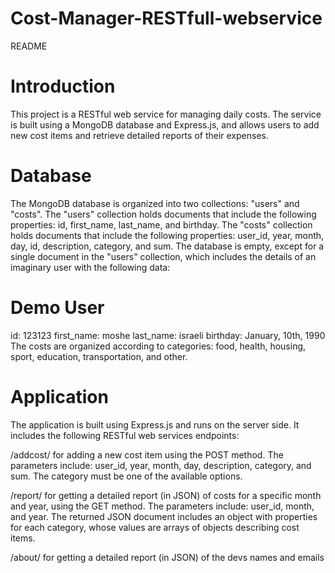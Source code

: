 ﻿# Cost-Manager-RESTfull-webservice
README
# Introduction
This project is a RESTful web service for managing daily costs. The service is built using a MongoDB database and Express.js, and allows users to add new cost items and retrieve detailed reports of their expenses.



# Database
The MongoDB database is organized into two collections: "users" and "costs". The "users" collection holds documents that include the following properties: id, first_name, last_name, and birthday. The "costs" collection holds documents that include the following properties: user_id, year, month, day, id, description, category, and sum.
The database is empty, except for a single document in the "users" collection, which includes the details of an imaginary user with the following data:

# Demo User
id: 123123
first_name: moshe
last_name: israeli
birthday: January, 10th, 1990
The costs are organized according to categories: food, health, housing, sport, education, transportation, and other.

# Application
The application is built using Express.js and runs on the server side. It includes the following RESTful web services endpoints:

/addcost/ for adding a new cost item using the POST method. The parameters include: user_id, year, month, day, description, category, and sum. The category must be one of the available options.

/report/ for getting a detailed report (in JSON) of costs for a specific month and year, using the GET method. The parameters include: user_id, month, and year. The returned JSON document includes an object with properties for each category, whose values are arrays of objects describing cost items.

/about/ for getting a detailed report (in JSON) of the devs names and emails
